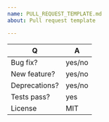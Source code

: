```yaml
---
name: PULL_REQUEST_TEMPLATE.md
about: Pull request template

---
```


| Q             | A
| ------------- | ---
| Bug fix?      | yes/no
| New feature?  | yes/no
| Deprecations? | yes/no 
| Tests pass?   | yes 
| License       | MIT

<!-- description
-Bug fixes 
-Features ->
